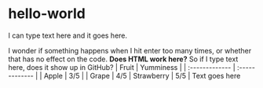 # hello-world

I can type text here and it goes here.

I wonder if something happens when I hit enter too many times, or whether that has no effect on the code.
<b>Does HTML work here?</b>
So if I type text here, does it show up in GitHub?
| Fruit     | Yumminess    |
| :------------- | :------------- |
| Apple       | 3/5       |
| Grape      | 4/5       |
Strawberry    | 5/5       |
Text goes here
